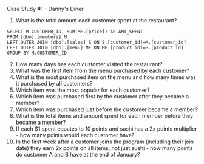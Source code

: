 Case Study #1 - Danny's Diner

1. What is the total amount each customer spent at the restaurant?

```
SELECT M.CUSTOMER_ID, SUM(ME.[price]) AS AMT_SPENT
FROM [dbo].[members] M
LEFT OUTER JOIN [dbo].[sales] S ON S.[customer_id]=M.[customer_id]
LEFT OUTER JOIN [dbo].[menu] ME ON ME.[product_id]=S.[product_id]
GROUP BY M.CUSTOMER_ID
```

2. How many days has each customer visited the restaurant?
3. What was the first item from the menu purchased by each customer?
4. What is the most purchased item on the menu and how many times was it purchased by all customers?
5. Which item was the most popular for each customer?
6. Which item was purchased first by the customer after they became a member?
7. Which item was purchased just before the customer became a member?
8. What is the total items and amount spent for each member before they became a member?
9. If each $1 spent equates to 10 points and sushi has a 2x points multiplier - how many points would each customer have?
10. In the first week after a customer joins the program (including their join date) they earn 2x points on all items, not just sushi - how many points do customer A and B have at the end of January?
